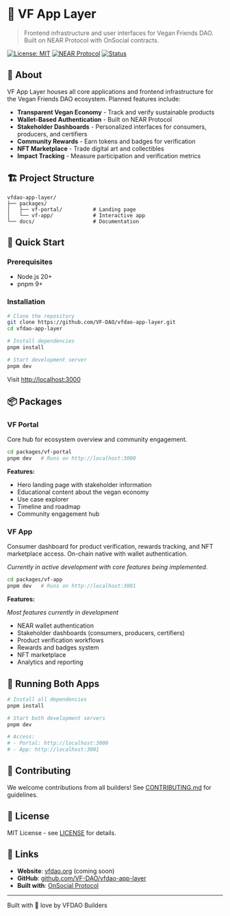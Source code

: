 # 🌱 VF App Layer

> Frontend infrastructure and user interfaces for Vegan Friends DAO. Built on NEAR Protocol with
> OnSocial contracts.

[![License: MIT](https://img.shields.io/badge/License-MIT-green.svg)](https://opensource.org/licenses/MIT)
[![NEAR Protocol](https://img.shields.io/badge/NEAR-Protocol-000000?logo=near)](https://near.org)
[![Status](https://img.shields.io/badge/status-in%20development-orange)]()

## 🌿 About

VF App Layer houses all core applications and frontend infrastructure for the Vegan Friends DAO
ecosystem. Planned features include:

- **Transparent Vegan Economy** - Track and verify sustainable products
- **Wallet-Based Authentication** - Built on NEAR Protocol
- **Stakeholder Dashboards** - Personalized interfaces for consumers, producers, and certifiers
- **Community Rewards** - Earn tokens and badges for verification
- **NFT Marketplace** - Trade digital art and collectibles
- **Impact Tracking** - Measure participation and verification metrics

## 🏗️ Project Structure

```
vfdao-app-layer/
├── packages/
│   ├── vf-portal/          # Landing page
│   └── vf-app/             # Interactive app
└── docs/                   # Documentation
```

## 🚀 Quick Start

### Prerequisites

- Node.js 20+
- pnpm 9+

### Installation

```bash
# Clone the repository
git clone https://github.com/VF-DAO/vfdao-app-layer.git
cd vfdao-app-layer

# Install dependencies
pnpm install

# Start development server
pnpm dev
```

Visit [http://localhost:3000](http://localhost:3000)

## 📦 Packages

### VF Portal

Core hub for ecosystem overview and community engagement.

```bash
cd packages/vf-portal
pnpm dev   # Runs on http://localhost:3000
```

**Features:**

- Hero landing page with stakeholder information
- Educational content about the vegan economy
- Use case explorer
- Timeline and roadmap
- Community engagement hub

### VF App

Consumer dashboard for product verification, rewards tracking, and NFT marketplace access. On-chain
native with wallet authentication.

_Currently in active development with core features being implemented._

```bash
cd packages/vf-app
pnpm dev   # Runs on http://localhost:3001
```

**Features:**

_Most features currently in development_

- NEAR wallet authentication
- Stakeholder dashboards (consumers, producers, certifiers)
- Product verification workflows
- Rewards and badges system
- NFT marketplace
- Analytics and reporting

## 🔗 Running Both Apps

```bash
# Install all dependencies
pnpm install

# Start both development servers
pnpm dev

# Access:
# - Portal: http://localhost:3000
# - App: http://localhost:3001
```

## 🤝 Contributing

We welcome contributions from all builders! See [CONTRIBUTING.md](CONTRIBUTING.md) for guidelines.

## 📄 License

MIT License - see [LICENSE](LICENSE) for details.

## 🔗 Links

- **Website**: [vfdao.org](https://vfdao.org) (coming soon)
- **GitHub**: [github.com/VF-DAO/vfdao-app-layer](https://github.com/VF-DAO/vfdao-app-layer)
- **Built with**: [OnSocial Protocol](https://github.com/OnSocial-Labs/onsocial-protocol)

---

Built with 💚 love by VFDAO Builders
